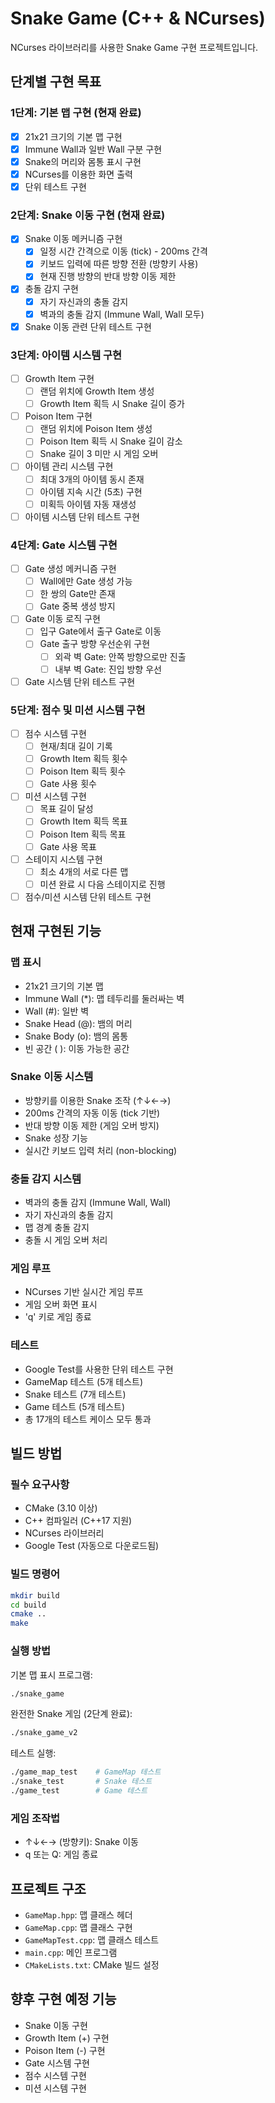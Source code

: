 # Snake Game (C++ & NCurses)

NCurses 라이브러리를 사용한 Snake Game 구현 프로젝트입니다.

## 단계별 구현 목표

### 1단계: 기본 맵 구현 (현재 완료)
- [x] 21x21 크기의 기본 맵 구현
- [x] Immune Wall과 일반 Wall 구분 구현
- [x] Snake의 머리와 몸통 표시 구현
- [x] NCurses를 이용한 화면 출력
- [x] 단위 테스트 구현

### 2단계: Snake 이동 구현 (현재 완료)
- [x] Snake 이동 메커니즘 구현
  - [x] 일정 시간 간격으로 이동 (tick) - 200ms 간격
  - [x] 키보드 입력에 따른 방향 전환 (방향키 사용)
  - [x] 현재 진행 방향의 반대 방향 이동 제한
- [x] 충돌 감지 구현
  - [x] 자기 자신과의 충돌 감지
  - [x] 벽과의 충돌 감지 (Immune Wall, Wall 모두)
- [x] Snake 이동 관련 단위 테스트 구현

### 3단계: 아이템 시스템 구현
- [ ] Growth Item 구현
  - [ ] 랜덤 위치에 Growth Item 생성
  - [ ] Growth Item 획득 시 Snake 길이 증가
- [ ] Poison Item 구현
  - [ ] 랜덤 위치에 Poison Item 생성
  - [ ] Poison Item 획득 시 Snake 길이 감소
  - [ ] Snake 길이 3 미만 시 게임 오버
- [ ] 아이템 관리 시스템 구현
  - [ ] 최대 3개의 아이템 동시 존재
  - [ ] 아이템 지속 시간 (5초) 구현
  - [ ] 미획득 아이템 자동 재생성
- [ ] 아이템 시스템 단위 테스트 구현

### 4단계: Gate 시스템 구현
- [ ] Gate 생성 메커니즘 구현
  - [ ] Wall에만 Gate 생성 가능
  - [ ] 한 쌍의 Gate만 존재
  - [ ] Gate 중복 생성 방지
- [ ] Gate 이동 로직 구현
  - [ ] 입구 Gate에서 출구 Gate로 이동
  - [ ] Gate 출구 방향 우선순위 구현
    - [ ] 외곽 벽 Gate: 안쪽 방향으로만 진출
    - [ ] 내부 벽 Gate: 진입 방향 우선
- [ ] Gate 시스템 단위 테스트 구현

### 5단계: 점수 및 미션 시스템 구현
- [ ] 점수 시스템 구현
  - [ ] 현재/최대 길이 기록
  - [ ] Growth Item 획득 횟수
  - [ ] Poison Item 획득 횟수
  - [ ] Gate 사용 횟수
- [ ] 미션 시스템 구현
  - [ ] 목표 길이 달성
  - [ ] Growth Item 획득 목표
  - [ ] Poison Item 획득 목표
  - [ ] Gate 사용 목표
- [ ] 스테이지 시스템 구현
  - [ ] 최소 4개의 서로 다른 맵
  - [ ] 미션 완료 시 다음 스테이지로 진행
- [ ] 점수/미션 시스템 단위 테스트 구현

## 현재 구현된 기능

### 맵 표시
- 21x21 크기의 기본 맵
- Immune Wall (*): 맵 테두리를 둘러싸는 벽
- Wall (#): 일반 벽
- Snake Head (@): 뱀의 머리
- Snake Body (o): 뱀의 몸통
- 빈 공간 ( ): 이동 가능한 공간

### Snake 이동 시스템
- 방향키를 이용한 Snake 조작 (↑↓←→)
- 200ms 간격의 자동 이동 (tick 기반)
- 반대 방향 이동 제한 (게임 오버 방지)
- Snake 성장 기능
- 실시간 키보드 입력 처리 (non-blocking)

### 충돌 감지 시스템
- 벽과의 충돌 감지 (Immune Wall, Wall)
- 자기 자신과의 충돌 감지
- 맵 경계 충돌 감지
- 충돌 시 게임 오버 처리

### 게임 루프
- NCurses 기반 실시간 게임 루프
- 게임 오버 화면 표시
- 'q' 키로 게임 종료

### 테스트
- Google Test를 사용한 단위 테스트 구현
- GameMap 테스트 (5개 테스트)
- Snake 테스트 (7개 테스트)
- Game 테스트 (5개 테스트)
- 총 17개의 테스트 케이스 모두 통과

## 빌드 방법

### 필수 요구사항
- CMake (3.10 이상)
- C++ 컴파일러 (C++17 지원)
- NCurses 라이브러리
- Google Test (자동으로 다운로드됨)

### 빌드 명령어
```bash
mkdir build
cd build
cmake ..
make
```

### 실행 방법
기본 맵 표시 프로그램:
```bash
./snake_game
```

완전한 Snake 게임 (2단계 완료):
```bash
./snake_game_v2
```

테스트 실행:
```bash
./game_map_test    # GameMap 테스트
./snake_test       # Snake 테스트
./game_test        # Game 테스트
```

### 게임 조작법
- ↑↓←→ (방향키): Snake 이동
- q 또는 Q: 게임 종료

## 프로젝트 구조
- `GameMap.hpp`: 맵 클래스 헤더
- `GameMap.cpp`: 맵 클래스 구현
- `GameMapTest.cpp`: 맵 클래스 테스트
- `main.cpp`: 메인 프로그램
- `CMakeLists.txt`: CMake 빌드 설정

## 향후 구현 예정 기능
- Snake 이동 구현
- Growth Item (+) 구현
- Poison Item (-) 구현
- Gate 시스템 구현
- 점수 시스템 구현
- 미션 시스템 구현 